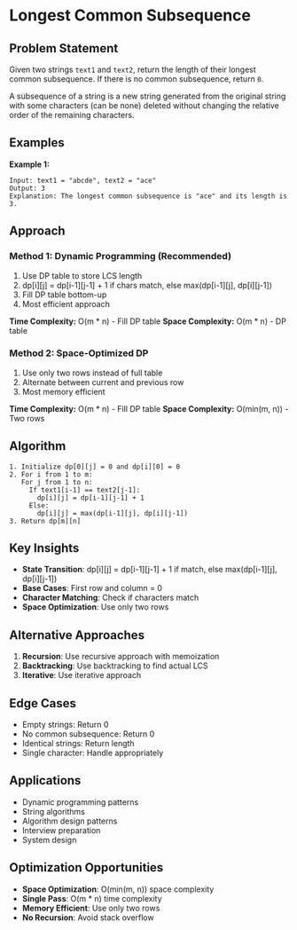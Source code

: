 # Longest Common Subsequence

## Problem Statement

Given two strings `text1` and `text2`, return the length of their longest common subsequence. If there is no common subsequence, return `0`.

A subsequence of a string is a new string generated from the original string with some characters (can be none) deleted without changing the relative order of the remaining characters.

## Examples

**Example 1:**
```
Input: text1 = "abcde", text2 = "ace"
Output: 3
Explanation: The longest common subsequence is "ace" and its length is 3.
```

## Approach

### Method 1: Dynamic Programming (Recommended)
1. Use DP table to store LCS length
2. dp[i][j] = dp[i-1][j-1] + 1 if chars match, else max(dp[i-1][j], dp[i][j-1])
3. Fill DP table bottom-up
4. Most efficient approach

**Time Complexity:** O(m * n) - Fill DP table
**Space Complexity:** O(m * n) - DP table

### Method 2: Space-Optimized DP
1. Use only two rows instead of full table
2. Alternate between current and previous row
3. Most memory efficient

**Time Complexity:** O(m * n) - Fill DP table
**Space Complexity:** O(min(m, n)) - Two rows

## Algorithm

```
1. Initialize dp[0][j] = 0 and dp[i][0] = 0
2. For i from 1 to m:
   For j from 1 to n:
     If text1[i-1] == text2[j-1]:
       dp[i][j] = dp[i-1][j-1] + 1
     Else:
       dp[i][j] = max(dp[i-1][j], dp[i][j-1])
3. Return dp[m][n]
```

## Key Insights

- **State Transition**: dp[i][j] = dp[i-1][j-1] + 1 if match, else max(dp[i-1][j], dp[i][j-1])
- **Base Cases**: First row and column = 0
- **Character Matching**: Check if characters match
- **Space Optimization**: Use only two rows

## Alternative Approaches

1. **Recursion**: Use recursive approach with memoization
2. **Backtracking**: Use backtracking to find actual LCS
3. **Iterative**: Use iterative approach

## Edge Cases

- Empty strings: Return 0
- No common subsequence: Return 0
- Identical strings: Return length
- Single character: Handle appropriately

## Applications

- Dynamic programming patterns
- String algorithms
- Algorithm design patterns
- Interview preparation
- System design

## Optimization Opportunities

- **Space Optimization**: O(min(m, n)) space complexity
- **Single Pass**: O(m * n) time complexity
- **Memory Efficient**: Use only two rows
- **No Recursion**: Avoid stack overflow
